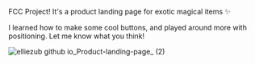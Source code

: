 FCC Project! 
It's a product landing page for exotic magical items ✨

I learned how to make some cool buttons, and played around more with positioning. Let me know what you think! 


![elliezub github io_Product-landing-page_ (2)](https://user-images.githubusercontent.com/112726692/233217414-dfca69c1-db12-41c9-8bb7-c35c66287dcd.png)
